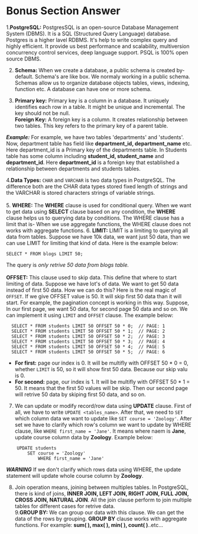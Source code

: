 # Bonus Section Answer

1.**PostgreSQL:** PostgresSQL is an open-source Database Management System (DBMS). It is a SQL (Structured Query Language) database. Postgres is a higher lavel RDBMS. It's help to write complex query and highly efficient. It provide us best performance and scalability, multiversion concurrency control services, deep language support. PSQL is 100% open source DBMS. <br/>
   
2. **Schema:** When we create a database, a public schema is created by-default. Schema's are like box. We normaly working in a public schema.
Schemas allow us to organize database objects tables, views, indexing, function etc. A database can have one or more schema.

3. **Primary key:** Primary key is a column in a database. It uniquely identifies each row in a table. It might be unique and incremental. The key should not be null. <br/>
**Foreign Key:** A foreign key is a column. It creates relationship between two tables. This key refers to the primary key of a parent table.

***Example:*** For example, we have two tables 'departments' and 'students'. Now, department table has field like **department_id, department_name** etc. Here department_id is a Primary key of the departments table.
In Students table has some column including **student_id, student_name** and **department_id**. Here **department_id** is a foreign key that established a relationship between departments and students tables.

4.**Data Types:** `CHAR` and `VARCHAR` is two data types in PostgreSQL. The difference both are the CHAR data types stored fixed length of strings and the VARCHAR is stored characters strings of variable strings. <br/> <br/>
5. **WHERE:** The **WHERE** clause is used for conditional query. When we want to get data using **SELECT** clause based on any condition, the **WHERE** clause helps us to querying data by conditions. The WHERE clause has a limit that is- When we use aggregate functions, the WHERE clause does not works with aggregate functions.
6. **LIMIT:** LIMIT is a limiting to querying all data from tables. Suppose we have 10k data, we want just 50 data, than we can use LIMIT for limiting that kind of data. Here is the example below: <br/>
```
SELECT * FROM blogs LIMIT 50;
```
The query is *only retrive 50 data from blogs table.* <br/> <br/>
**OFFSET:** This clause used to skip data. This define that where to start limiting of data. Suppose we have lot's of data. We want to get 50 data instead of first 50 data. How we can do this? Here is the real magic of `OFFSET`. If we give OFFSET value is 50. It will skip first 50 data than it will start. For example, the pagination concept is working in this way. Suppose, In our first page, we want 50 data, for second page 50 data and so on. We can implement it using `LIMIT` and `OFFSET` clause. The example below: 
```
  SELECT * FROM students LIMIT 50 OFFSET 50 * 0;  // PAGE: 1
  SELECT * FROM students LIMIT 50 OFFSET 50 * 1;  // PAGE: 2
  SELECT * FROM students LIMIT 50 OFFSET 50 * 2;  // PAGE: 3
  SELECT * FROM students LIMIT 50 OFFSET 50 * 3;  // PAGE: 4
  SELECT * FROM students LIMIT 50 OFFSET 50 * 4;  // PAGE: 5
  SELECT * FROM students LIMIT 50 OFFSET 50 * 5;  // PAGE: 6
```
- **For first:** page our index is 0. It will be multifly with OFFSET 50 * 0 = 0, whether `LIMIT` is 50, so it will show first 50 data. Because our skip valu is 0.
- **For second:** page, our index is 1. It will be multifly with OFFSET 50 * 1 = 50. It means that the first 50 values will be skip. Then our second page will retrive 50 data by skiping first 50 data, and so on.
7. We can update or modify record/row data using **UPDATE** clause. First of all, we have to write `UPDATE <tables_name>`. After that, we need to `SET` which column data we want to update like `SET course = 'Zoology'`. After set we have to clarify which row's column we want to update by WHERE clause, like `WHERE first_name = 'Jane'`. It means where naem is **Jane**, update course column data by **Zoology**. Example below:
```
    UPDATE students
        SET course = 'Zoology'
            WHERE first_name = 'Jane'
```

***WARNING*** If we don't clarify which rows data using WHERE, the update statement will update whole course column by **Zoology**.

8. Join operation means, joining between multiples tables. In PostgreSQL, there is kind of joins, **INNER JOIN, LEFT JOIN, RIGHT JOIN, FULL JOIN, CROSS JOIN, NATURAL JOIN**. All the join clause perform to join multiple tables for different cases for retrive data.<br/>
9.**GROUP BY:** We can group our data with this clause. We can get the data of the rows by grouping. **GROUP BY** clause works with aggregate functions. For example: **sum( ), max( ), min( ), count( )**..etc…